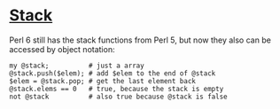 [1]: http://rosettacode.org/wiki/Stack

# [Stack][1]

Perl 6 still has the stack functions from Perl 5, but now they also can be accessed by object notation:

```perl6
my @stack;          # just a array
@stack.push($elem); # add $elem to the end of @stack
$elem = @stack.pop; # get the last element back
@stack.elems == 0   # true, because the stack is empty
not @stack          # also true because @stack is false
```